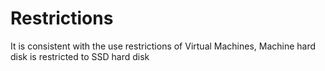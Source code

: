 # Restrictions

It is consistent with the use restrictions of Virtual Machines, Machine hard disk is restricted to SSD hard disk

